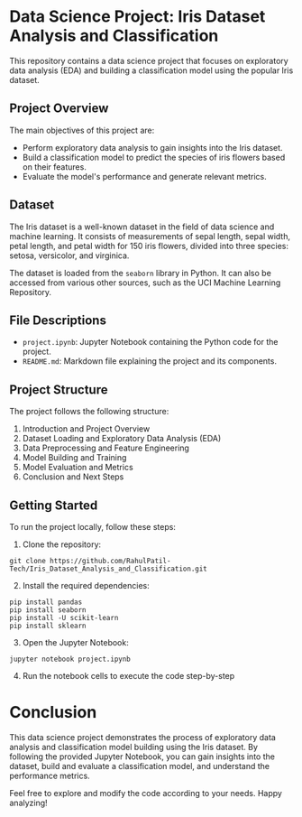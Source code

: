 # Data Science Project: Iris Dataset Analysis and Classification

This repository contains a data science project that focuses on exploratory data analysis (EDA) and building a classification model using the popular Iris dataset.

## Project Overview

The main objectives of this project are:

- Perform exploratory data analysis to gain insights into the Iris dataset.
- Build a classification model to predict the species of iris flowers based on their features.
- Evaluate the model's performance and generate relevant metrics.

## Dataset

The Iris dataset is a well-known dataset in the field of data science and machine learning. It consists of measurements of sepal length, sepal width, petal length, and petal width for 150 iris flowers, divided into three species: setosa, versicolor, and virginica.

The dataset is loaded from the `seaborn` library in Python. It can also be accessed from various other sources, such as the UCI Machine Learning Repository.

## File Descriptions

- `project.ipynb`: Jupyter Notebook containing the Python code for the project.
- `README.md`: Markdown file explaining the project and its components.

## Project Structure

The project follows the following structure:

1. Introduction and Project Overview
2. Dataset Loading and Exploratory Data Analysis (EDA)
3. Data Preprocessing and Feature Engineering
4. Model Building and Training
5. Model Evaluation and Metrics
6. Conclusion and Next Steps

## Getting Started

To run the project locally, follow these steps:

1. Clone the repository:

```shell
git clone https://github.com/RahulPatil-Tech/Iris_Dataset_Analysis_and_Classification.git
```

2. Install the required dependencies:
```shell
pip install pandas
pip install seaborn
pip install -U scikit-learn
pip install sklearn
```

3. Open the Jupyter Notebook:
```shell
jupyter notebook project.ipynb
```

4. Run the notebook cells to execute the code step-by-step

# Conclusion
This data science project demonstrates the process of exploratory data analysis and classification model building using the Iris dataset. By following the provided Jupyter Notebook, you can gain insights into the dataset, build and evaluate a classification model, and understand the performance metrics.

Feel free to explore and modify the code according to your needs. Happy analyzing!
